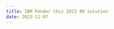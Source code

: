 ```yaml
---
title: IBM Ponder this 2023 09 solution
date: 2023-11-07
---
```

<link rel="stylesheet" href="https://yjian012.github.io/Yi-blog/styles.css">
    <!--markdown-->
    <!--script src='https://polyfill.io/v3/polyfill.min.js?features=es6'/-->
    <script src='https://cdnjs.cloudflare.com/ajax/libs/jquery/3.1.1/jquery.min.js' type='text/javascript'/>
    <script src='https://cdnjs.cloudflare.com/ajax/libs/highlight.js/9.9.0/highlight.min.js' type='text/javascript'/>
    <script src='https://cdnjs.cloudflare.com/ajax/libs/showdown/1.6.2/showdown.min.js' type='text/javascript'/>
    <link href='https://cdnjs.cloudflare.com/ajax/libs/highlight.js/9.9.0/styles/default.min.css' id='markdown' rel='stylesheet'/>
    
    <!--markdown then mathjax-->
    <script>
        function loadScript(src){
          return new Promise(function(resolve, reject){
            let script = document.createElement(&#39;script&#39;);
            script.src = src;
            script.onload = () =&gt; resolve(script);
            script.onerror = () =&gt; reject(new Error(`Script load error for ${src}`));
            document.head.append(script);
          });
        }
        loadScript(&quot;https://yjian012.github.io/Yi-blog/markdown-highlight-in-blogger.js&quot;).then(script=&gt;loadScript(&quot;https://yjian012.github.io/Yi-blog/scripts.js&quot;));
      //https://mxp22.surge.sh/markdown-highlight-in-blogger.js
    </script>
<pre>
The problem can be found <a href="https://research.ibm.com/haifa/ponderthis/challenges/September2023.html">here</a>.
Since the <a href="https://research.ibm.com/haifa/ponderthis/solutions/September2023.html">solution</a> has been posted on the website, here's my solution:
Q1 is simple, just calculate them directly:
</pre>
<pre class="markdown">
```cpp
#include &lt;bits/stdc++.h>
using namespace std;
int gcd(int a,int b){
    if(a&lt;b) swap(a,b);
    while(b){
        a=a%b;
        swap(a,b);
    }
    return a;
}
int main(){
    int a=531;
    //for(int i=2;i&lt;1000;++i) {int d=gcd(i,a);cout&lt;&lt;d&lt;&lt;", ";a=a+d;}
    int cnt=0, i=2;
    while(cnt&lt;10) {int d=gcd(i,a);if(d==5){++cnt;cout&lt;&lt;"(i="&lt;&lt;i&lt;&lt;",a="&lt;&lt;a&lt;&lt;"),";} a=a+d;i++;}
    return 0;
}
```
</pre>
<pre>
The second question takes a little observation, though. It's easy to see that the result must be an odd number. 9 and 15 don't work from reasoning, and 21 works. Working backwards, it's not hard to find that when $a_1=801$, $d_{21}=21$. (Somehow the solution page omitted the answer to this question. Probably overlooked.)

The bonus question is much harder to solve without the right tools, because it requires factoring many very large integers. Here's the code that I used to solve it:
</pre>
<pre class="markdown">
```python
import primefac as pf
import os
from datetime import datetime
file=open("result2309.txt","a")
start=datetime.now()
print("starting time:",start)
file.write("starting time:"+str(start)+"\n")
def gcd(a,b):
    while(b>0):
        a=a%b
        a,b=b,a
    return a
a=531
i=2
cnt=0
while(cnt&lt;200):
  g=gcd(a,i)
  if g!=1:
    if g==5:
      cnt+=1
      print(f"#{cnt}: i={i},a={a}")
      file.write(f"#{cnt}: i={i},a={a}\n")
      file.flush()
      os.fsync(file)
    a+=g
    i+=1
    continue
  n=a-i
  m=a
  d=0
  f=0
  factors=pf.primefac(n, verbose=False,methods=(pf.ecm,))
  for factor in factors:
    d=factor-(i%factor)
    if d&lt;m:
      m=d
      f=factor
  if f==5:
    cnt+=1
    print(f"#{cnt}: i={i},a={a}")
    file.write(f"#{cnt}: i={i},a={a}\n")
    file.flush()
    os.fsync(file)
  a+=m
  i+=m
  #print(f"next one: (i={i},a={a})")
  a+=f
  i+=1
end=datetime.now()
print("ending time:",end)
print(str(end-start))
file.write("ending time:"+str(end)+"\n")
file.write(str(end-start)+"\n")
file.close()
```
</pre>
<pre>
It requires the package "<a href="https://pypi.org/project/primefac/">primefac</a>" installed.
The "ECM" is much faster than the default "pollardrho_brent" method for extremely large numbers. The default method took around 10 hours, while the ECM took about 17 minutes.

I'll update the logic behind the code when I have more time... Or you may find the paper linked on their <a href="https://research.ibm.com/haifa/ponderthis/solutions/September2023.html">solution page</a> helpful.
</pre>